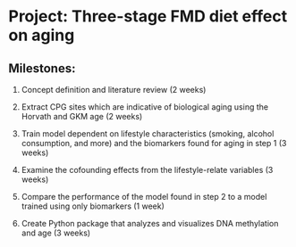 # Project: Three-stage FMD diet effect on aging 
## Milestones: 

1. Concept definition and literature review (2 weeks) 

2. Extract CPG sites which are indicative of biological aging using the Horvath and GKM age (2 weeks) 

3. Train model dependent on lifestyle characteristics (smoking, alcohol consumption, and more) and the biomarkers found for aging in step 1 (3 weeks) 

4. Examine the cofounding effects from the lifestyle-relate variables (3 weeks) 

5. Compare the performance of the model found in step 2 to a model trained using only biomarkers (1 week) 

6. Create Python package that analyzes and visualizes DNA methylation and age (3 weeks)
